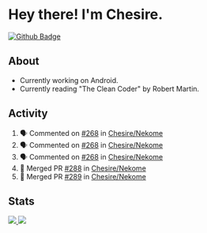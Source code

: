# Hey there! I'm Chesire.

[![Github Badge](https://img.shields.io/badge/-Github-000?style=flat-square&logo=Github&logoColor=white&link=https://github.com/chesire)](https://github.com/chesire)

## About
<!-- Uses https://github.com/Chesire/natemoo-re -->
* Currently working on Android.
* Currently reading "The Clean Coder" by Robert Martin.
<!--
* Currently listening to: 
<a href="https://natemoo-re-iirbxe7wf.vercel.app/now-playing?open">
    <img src="https://natemoo-re-iirbxe7wf.vercel.app/now-playing" width="256" height="64" alt="Now Playing">
</a>  
-->

## Activity
<!-- Uses https://github.com/jamesgeorge007/github-activity-readme -->
<!--START_SECTION:activity-->
1. 🗣 Commented on [#268](https://github.com//Chesire/Nekome/issues/268) in [Chesire/Nekome](https://github.com//Chesire/Nekome)
2. 🗣 Commented on [#268](https://github.com//Chesire/Nekome/issues/268) in [Chesire/Nekome](https://github.com//Chesire/Nekome)
3. 🗣 Commented on [#268](https://github.com//Chesire/Nekome/issues/268) in [Chesire/Nekome](https://github.com//Chesire/Nekome)
4. 🎉 Merged PR [#288](https://github.com//Chesire/Nekome/pull/288) in [Chesire/Nekome](https://github.com//Chesire/Nekome)
5. 🎉 Merged PR [#289](https://github.com//Chesire/Nekome/pull/289) in [Chesire/Nekome](https://github.com//Chesire/Nekome)
<!--END_SECTION:activity-->

## Stats
<a href="https://github-readme-stats.vercel.app/api/top-langs/?username=chesire&theme=tokyonight">
    <img src="https://github-readme-stats.vercel.app/api/top-langs/?username=chesire&layout=compact&theme=tokyonight" >
</a>
<a href="https://github-readme-stats.vercel.app/api?username=chesire&show_icons=true&theme=tokyonight">
    <img src="https://github-readme-stats.vercel.app/api?username=chesire&show_icons=true&theme=tokyonight" >
</a>  

